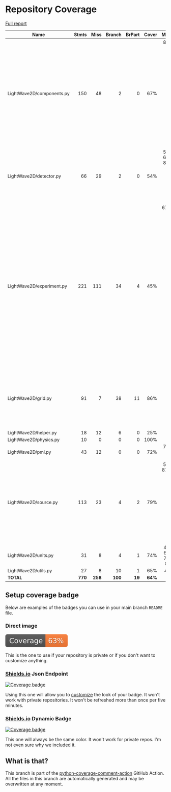 # Repository Coverage

[Full report](https://htmlpreview.github.io/?https://github.com/MartinPdeS/LightWave2D/blob/python-coverage-comment-action-data/htmlcov/index.html)

| Name                      |    Stmts |     Miss |   Branch |   BrPart |   Cover |   Missing |
|-------------------------- | -------: | -------: | -------: | -------: | ------: | --------: |
| LightWave2D/components.py |      150 |       48 |        2 |        0 |     67% |86-96, 102-109, 120, 131, 142-145, 173-177, 183-186, 245, 270-277, 348-355, 384-386, 415-421 |
| LightWave2D/detector.py   |       66 |       29 |        2 |        0 |     54% |52-54, 60-62, 80-90, 96-105, 148-151, 157-161, 172 |
| LightWave2D/experiment.py |      221 |      111 |       34 |        4 |     45% |67, 86-93, 129, 151, 158, 165, 172, 179, 193, 207, 224, 229-230, 245, 288-293, 350-384, 419-438, 478-497, 513-526, 562-643, 668-670, 688-690 |
| LightWave2D/grid.py       |       91 |        7 |       38 |       11 |     86% |26, 103, 105, 107->112, 112->117, 130, 148, 161, 179 |
| LightWave2D/helper.py     |       18 |       12 |        6 |        0 |     25% |      8-24 |
| LightWave2D/physics.py    |       10 |        0 |        0 |        0 |    100% |           |
| LightWave2D/pml.py        |       43 |       12 |        0 |        0 |     72% |75-79, 95-104 |
| LightWave2D/source.py     |      113 |       23 |        4 |        2 |     79% |50-56, 87, 89->92, 119-120, 143, 149, 167-169, 217, 257, 337-339, 365-367 |
| LightWave2D/units.py      |       31 |        8 |        4 |        1 |     74% |47, 54, 60, 66, 72, 78, 84, 90 |
| LightWave2D/utils.py      |       27 |        8 |       10 |        1 |     65% |     40-47 |
|                 **TOTAL** |  **770** |  **258** |  **100** |   **19** | **64%** |           |


## Setup coverage badge

Below are examples of the badges you can use in your main branch `README` file.

### Direct image

[![Coverage badge](https://raw.githubusercontent.com/MartinPdeS/LightWave2D/python-coverage-comment-action-data/badge.svg)](https://htmlpreview.github.io/?https://github.com/MartinPdeS/LightWave2D/blob/python-coverage-comment-action-data/htmlcov/index.html)

This is the one to use if your repository is private or if you don't want to customize anything.

### [Shields.io](https://shields.io) Json Endpoint

[![Coverage badge](https://img.shields.io/endpoint?url=https://raw.githubusercontent.com/MartinPdeS/LightWave2D/python-coverage-comment-action-data/endpoint.json)](https://htmlpreview.github.io/?https://github.com/MartinPdeS/LightWave2D/blob/python-coverage-comment-action-data/htmlcov/index.html)

Using this one will allow you to [customize](https://shields.io/endpoint) the look of your badge.
It won't work with private repositories. It won't be refreshed more than once per five minutes.

### [Shields.io](https://shields.io) Dynamic Badge

[![Coverage badge](https://img.shields.io/badge/dynamic/json?color=brightgreen&label=coverage&query=%24.message&url=https%3A%2F%2Fraw.githubusercontent.com%2FMartinPdeS%2FLightWave2D%2Fpython-coverage-comment-action-data%2Fendpoint.json)](https://htmlpreview.github.io/?https://github.com/MartinPdeS/LightWave2D/blob/python-coverage-comment-action-data/htmlcov/index.html)

This one will always be the same color. It won't work for private repos. I'm not even sure why we included it.

## What is that?

This branch is part of the
[python-coverage-comment-action](https://github.com/marketplace/actions/python-coverage-comment)
GitHub Action. All the files in this branch are automatically generated and may be
overwritten at any moment.